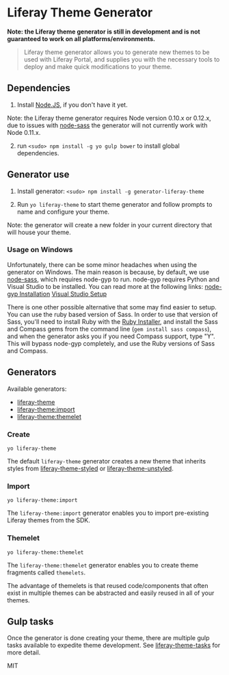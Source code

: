 # Liferay Theme Generator

**Note: the Liferay theme generator is still in development and is not guaranteed to work on all platforms/environments.**

> Liferay theme generator allows you to generate new themes to be used with Liferay Portal, and supplies you with the necessary tools to deploy and make quick modifications to your theme.

## Dependencies

1. Install [Node.JS](http://nodejs.org/), if you don't have it yet.

Note: the Liferay theme generator requires Node version 0.10.x or 0.12.x, due to issues with [node-sass](https://www.npmjs.com/package/node-sass) the generator will not currently work with Node 0.11.x.

2. run `<sudo> npm install -g yo gulp bower` to install global dependencies.

## Generator use

1. Install generator: `<sudo> npm install -g generator-liferay-theme`

2. Run `yo liferay-theme` to start theme generator and follow prompts to name and configure your theme.

Note: the generator will create a new folder in your current directory that will house your theme.

### Usage on Windows

Unfortunately, there can be some minor headaches when using the generator on Windows.
The main reason is because, by default, we use [node-sass](https://www.npmjs.com/package/node-sass), which requires node-gyp to run.
node-gyp requires Python and Visual Studio to be installed. You can read more at the following links:
[node-gyp Installation](https://github.com/nodejs/node-gyp#installation)
[Visual Studio Setup](https://github.com/nodejs/node-gyp/wiki/Visual-Studio-2010-Setup)

There is one other possible alternative that some may find easier to setup. You can use the ruby based version of Sass. In order to use that version of Sass, you'll need to install Ruby with the [Ruby Installer](http://rubyinstaller.org/), and install the Sass and Compass gems from the command line (`gem install sass compass`), and when the generator asks you if you need Compass support, type "Y". This will bypass node-gyp completely, and use the Ruby versions of Sass and Compass.

## Generators

Available generators:

* [liferay-theme](#create)
* [liferay-theme:import](#import)
* [liferay-theme:themelet](#themelet)

### Create

```
yo liferay-theme
```

The default `liferay-theme` generator creates a new theme that inherits styles from [liferay-theme-styled](https://www.npmjs.com/package/liferay-theme-styled) or [liferay-theme-unstyled](https://www.npmjs.com/package/liferay-theme-unstyled).


### Import

```
yo liferay-theme:import
```

The `liferay-theme:import` generator enables you to import pre-existing Liferay themes from the SDK.

### Themelet

```
yo liferay-theme:themelet
```

The `liferay-theme:themelet` generator enables you to create theme fragments called `themelets`.

The advantage of themelets is that reused code/components that often exist in multiple themes can be abstracted and easily reused in all of your themes.


## Gulp tasks

Once the generator is done creating your theme, there are multiple gulp tasks available to expedite theme development. See [liferay-theme-tasks](https://github.com/Robert-Frampton/liferay-theme-tasks) for more detail.

MIT